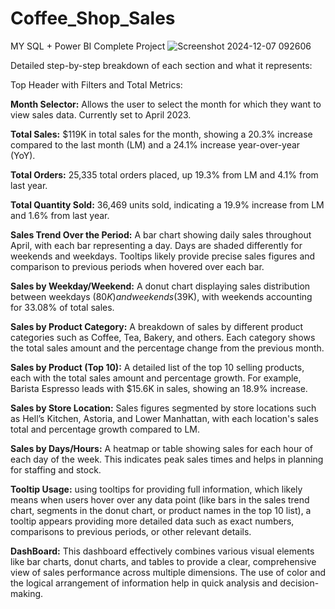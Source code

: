 # Coffee_Shop_Sales
MY SQL + Power BI Complete Project
![Screenshot 2024-12-07 092606](https://github.com/user-attachments/assets/4f90857d-e6fc-4a5c-903b-8e26706dd5e7)

Detailed step-by-step breakdown of each section and what it represents:

Top Header with Filters and Total Metrics:

**Month Selector:** Allows the user to select the month for which they want to view sales data. Currently set to April 2023.

**Total Sales:** $119K in total sales for the month, showing a 20.3% increase compared to the last month (LM) and a 24.1% increase year-over-year (YoY).

**Total Orders:** 25,335 total orders placed, up 19.3% from LM and 4.1% from last year.

**Total Quantity Sold:** 36,469 units sold, indicating a 19.9% increase from LM and 1.6% from last year.

**Sales Trend Over the Period:**
A bar chart showing daily sales throughout April, with each bar representing a day. Days are shaded differently for weekends and weekdays. Tooltips likely provide precise sales figures and comparison to previous periods when hovered over each bar.

**Sales by Weekday/Weekend:**
A donut chart displaying sales distribution between weekdays ($80K) and weekends ($39K), with weekends accounting for 33.08% of total sales.

**Sales by Product Category:**
A breakdown of sales by different product categories such as Coffee, Tea, Bakery, and others. Each category shows the total sales amount and the percentage change from the previous month.

**Sales by Product (Top 10):**
A detailed list of the top 10 selling products, each with the total sales amount and percentage growth. For example, Barista Espresso leads with $15.6K in sales, showing an 18.9% increase.

**Sales by Store Location:**
Sales figures segmented by store locations such as Hell’s Kitchen, Astoria, and Lower Manhattan, with each location's sales total and percentage growth compared to LM.

**Sales by Days/Hours:**
A heatmap or table showing sales for each hour of each day of the week. This indicates peak sales times and helps in planning for staffing and stock.

**Tooltip Usage:**
using tooltips for providing full information, which likely means when users hover over any data point (like bars in the sales trend chart, segments in the donut chart, or product names in the top 10 list), a tooltip appears providing more detailed data such as exact numbers, comparisons to previous periods, or other relevant details.

**DashBoard:**
This dashboard effectively combines various visual elements like bar charts, donut charts, and tables to provide a clear, comprehensive view of sales performance across multiple dimensions. The use of color and the logical arrangement of information help in quick analysis and decision-making.
